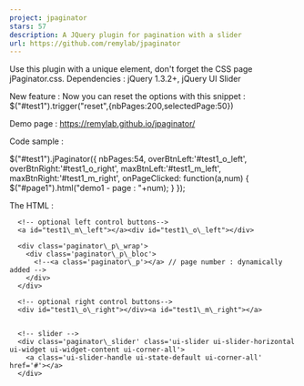 ```yaml
---
project: jpaginator
stars: 57
description: A JQuery plugin for pagination with a slider
url: https://github.com/remylab/jpaginator
---
```


Use this plugin with a unique element, don't forget the CSS page jPaginator.css.
Dependencies : jQuery 1.3.2+, jQuery UI Slider

New feature : Now you can reset the options with this snippet : $("#test1").trigger("reset",{nbPages:200,selectedPage:50})

Demo page : https://remylab.github.io/jpaginator/

Code sample :

$("#test1").jPaginator({
  nbPages:54,
  overBtnLeft:'#test1\_o\_left',
  overBtnRight:'#test1\_o\_right',
  maxBtnLeft:'#test1\_m\_left',
  maxBtnRight:'#test1\_m\_right',
  onPageClicked: function(a,num) {
      $("#page1").html("demo1 - page : "+num);
  }
});

The HTML :

  <div id="test1">

      <!-- optional left control buttons-->
      <a id="test1\_m\_left"></a><div id="test1\_o\_left"></div>

      <div class='paginator\_p\_wrap'>
        <div class='paginator\_p\_bloc'>
          <!--<a class='paginator\_p'></a> // page number : dynamically added -->
        </div>
      </div>

      <!-- optional right control buttons-->
      <div id="test1\_o\_right"></div><a id="test1\_m\_right"></a>


      <!-- slider -->
      <div class='paginator\_slider' class='ui-slider ui-slider-horizontal ui-widget ui-widget-content ui-corner-all'>
        <a class='ui-slider-handle ui-state-default ui-corner-all' href='#'></a>
      </div>

  </div>
